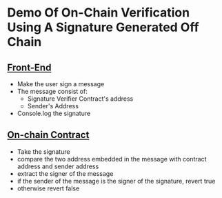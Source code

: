 # Demo Of On-Chain Verification Using A Signature Generated Off Chain

## [Front-End]([signature-demo/src/App.js](https://github.com/nis-hunt/signature-demo/blob/master/src/App.js))

- Make the user sign a message
- The message consist of:
  - Signature Verifier Contract's address
  - Sender's Address
- Console.log the signature

## [On-chain Contract]([signature-demo/contract/contracts/verifySignature.sol](https://github.com/nis-hunt/signature-demo/blob/master/contract/contracts/verifySignature.sol))

- Take the signature
- compare the two address embedded in the message with contract address and sender address
- extract the signer of the message
- if the sender of the message is the signer of the signature, revert true
- otherwise revert false

